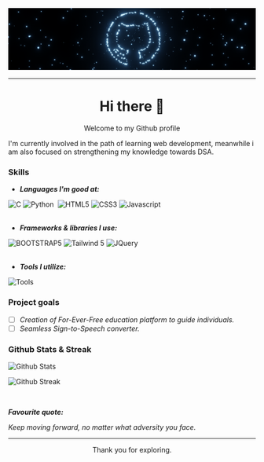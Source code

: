 <img src="logo1.png" alt="Github logo using Blender">

---
<h1 align=center>Hi there 👋</h1>

<p align=center>Welcome to my Github profile</p>

<!--
Here are some ideas to get you started:
- 🔭 I’m currently working on ...
- 🌱 I’m currently learning ...
- 👯 I’m looking to collaborate on ...
- 🤔 I’m looking for help with ...
- 💬 Ask me about ...
- 📫 How to reach me: ...
- 😄 Pronouns: ...
- ⚡ Fun fact: ...
-->

I'm currently involved in the path of learning web development, meanwhile i am also focused on strengthening my knowledge towards DSA.

### Skills
- ***Languages I'm good at:***
<div align="">
  <img src="https://img.shields.io/badge/C-A8B9CC?style=flat&logo=c&logoColor=black" alt="C">
  <img src="https://img.shields.io/badge/Python-14354C?style=flat&logo=python&logoColor=white" alt="Python">
  <img src="https://img.shields.io/badge/-SQL-323330?style=flat&logoColor=4479A1" alt="">
  <img src="https://img.shields.io/badge/HTML5-%23E34F26.svg?style=flat&logo=html5&logoColor=white" alt="HTML5">
  <img src="https://img.shields.io/badge/CSS3-%231572B6.svg?style=flat&logo=css3&logoColor=white" alt="CSS3">
  <img src="https://img.shields.io/badge/JavaScript-323330?style=flat&logo=javascript&logoColor=F7DF1E" alt="Javascript">
  <img src="" alt="">
  <img src="" alt="">
</div>

<br>

- ***Frameworks & libraries I use:***
<div align="">
  <img src="https://img.shields.io/badge/Bootstrap-7952B3?style=flat&logo=bootstrap&logoColor=white" alt="BOOTSTRAP5">
  <img src="https://img.shields.io/badge/Tailwind-06B6D4?style=flat&logo=tailwind-css&logoColor=white" alt="Tailwind 5">
  <img src="https://img.shields.io/badge/jQuery-0769AD?style=flat&logo=jquery&logoColor=white" alt="JQuery">
  <img src="https://img.shields.io/badge/Tensorflow-FF8C00?style=flat&logo=tensorflow&logoColor=white" alt="">
  <img src="https://img.shields.io/badge/-Streamlit-FF4B4B?style=flat&logo=streamlit&logoColor=white" alt="">
  <img src="" alt="">
  <img src="" alt="">
</div>

<br>


- ***Tools I utilize:***

![Tools](https://skillicons.dev/icons?i=git,npm,mysql,vscode,blender&theme=light)

### Project goals
- [ ] *Creation of For-Ever-Free education platform to guide individuals.*
- [ ] *Seamless Sign-to-Speech converter.*

### Github Stats & Streak

![Github Stats](https://github-readme-stats.vercel.app/api?username=karthi1048&theme=gotham&hide_border=false&include_all_commits=false&count_private=false&border_radius=10%&show_icons=true&card_width=495px&rank_icon=github)

![Github Streak](https://github-readme-streak-stats.herokuapp.com/?user=karthi1048&theme=gotham&hide_border=false&border_radius=2%)

<br>

***Favourite quote:***

*Keep moving forward, no matter what adversity you face.*

---
<p align=center>Thank you for exploring.</p>
